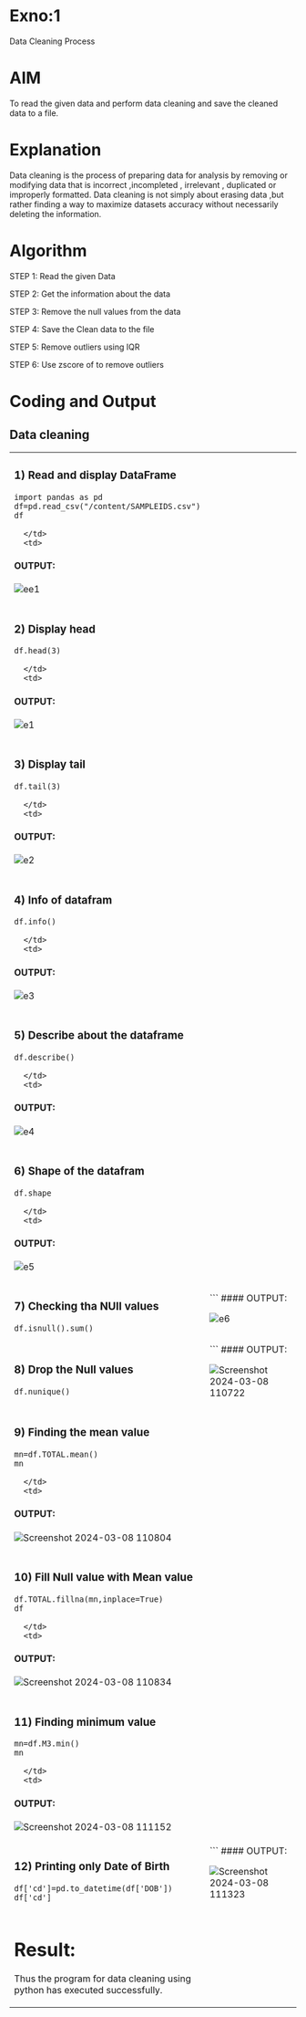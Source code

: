 # Exno:1
Data Cleaning Process

# AIM
To read the given data and perform data cleaning and save the cleaned data to a file.

# Explanation
Data cleaning is the process of preparing data for analysis by removing or modifying data that is incorrect ,incompleted , irrelevant , duplicated or improperly formatted. Data cleaning is not simply about erasing data ,but rather finding a way to maximize datasets accuracy without necessarily deleting the information.

# Algorithm
STEP 1: Read the given Data

STEP 2: Get the information about the data

STEP 3: Remove the null values from the data

STEP 4: Save the Clean data to the file

STEP 5: Remove outliers using IQR

STEP 6: Use zscore of to remove outliers

# Coding and Output
## Data cleaning
<table>
  <tr>
    <td width=50%>

### 1) Read and display DataFrame
```
import pandas as pd
df=pd.read_csv("/content/SAMPLEIDS.csv")
df

  </td>
  <td>
```              
#### OUTPUT:

![ee1](https://github.com/silambarasan2004/exno1/assets/119559917/183060b7-b837-4c62-96cb-1099c4836c5e)




</td>
</tr>
<tr>
  <td width=50%>
              
### 2) Display head
```
df.head(3)

  </td>
  <td>
```       
#### OUTPUT:

![e1](https://github.com/silambarasan2004/exno1/assets/119559917/48941fad-c506-4ef0-9bae-a562124a33e1)


</td>
</tr>
<tr>
  <td width=50%>

### 3) Display tail
```
df.tail(3)

  </td>
  <td>
```
              
#### OUTPUT:

![e2](https://github.com/silambarasan2004/exno1/assets/119559917/cdbf2fab-f1dd-4e13-819b-6069757f68fc)


</td>
</tr>
<tr>
  <td width=50%>

### 4) Info of datafram
```
df.info()

  </td>
  <td>
```              
#### OUTPUT:

![e3](https://github.com/silambarasan2004/exno1/assets/119559917/a186d673-2c43-4feb-b585-a100e2dc4244)



</td>
</tr>
<tr>
  <td width=50%>

### 5) Describe about the dataframe
```
df.describe()

  </td>
  <td>
```              
#### OUTPUT:

![e4](https://github.com/silambarasan2004/exno1/assets/119559917/4529ad5b-e4dc-4820-a3a2-cca559af6fb4)



</td>
</tr>
<tr>
  <td width=50%>

### 6) Shape of the datafram
```
df.shape

  </td>
  <td>
   ```           
#### OUTPUT:

![e5](https://github.com/silambarasan2004/exno1/assets/119559917/0f5dae52-3ff7-4b16-839a-d36c5346a976)


</td>
</tr>
<tr>
  <td width=50%>

### 7) Checking tha NUll values
```
df.isnull().sum()
```
  </td>
  <td>
   ```           
#### OUTPUT:

![e6](https://github.com/silambarasan2004/exno1/assets/119559917/17c18e4d-e987-41d2-b5be-730ab8c49517)


</td>
</tr>
<tr>
  <td width=50%>

### 8) Drop the Null values
```
df.nunique()

```
  </td>
  <td>
   ```           
#### OUTPUT:

![Screenshot 2024-03-08 110722](https://github.com/silambarasan2004/exno1/assets/119559917/1e56d410-8fe5-4a68-b5cf-8c46504535a2)


</td>
</tr>
<tr>
  <td width=50%>

### 9) Finding the mean value
```
mn=df.TOTAL.mean()
mn

  </td>
  <td>
```              
#### OUTPUT:

![Screenshot 2024-03-08 110804](https://github.com/silambarasan2004/exno1/assets/119559917/ce60b3c7-c6c0-4080-81fa-907abab8d05c)



</td>
</tr>
<tr>
  <td width=50%>

### 10) Fill Null value with Mean value
```
df.TOTAL.fillna(mn,inplace=True)
df

  </td>
  <td>
```
#### OUTPUT:

![Screenshot 2024-03-08 110834](https://github.com/silambarasan2004/exno1/assets/119559917/c8aeb491-0d32-4ed5-9633-2d818cf76120)



</td>
</tr>
<tr>
  <td width=50%>
    
### 11) Finding minimum value
```
mn=df.M3.min()
mn

  </td>
  <td>
   ```           
#### OUTPUT:


![Screenshot 2024-03-08 111152](https://github.com/silambarasan2004/exno1/assets/119559917/75ab6384-6d91-4e7b-a84e-404e612b8161)




</td>
</tr>
<tr>
  <td width=50%>

### 12) Printing only Date of Birth
```
df['cd']=pd.to_datetime(df['DOB'])
df['cd']
```
  </td>
  <td>
   ```           
#### OUTPUT:

![Screenshot 2024-03-08 111323](https://github.com/silambarasan2004/exno1/assets/119559917/c09aa757-5bd6-4425-ae05-bfd87a976985)




</td>
</tr>
<tr>
  <td width=50%>

# Result:
  Thus the program for data cleaning using python has executed successfully.
